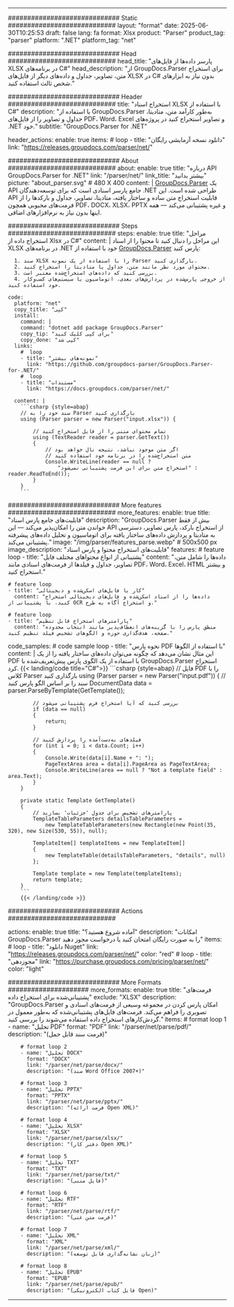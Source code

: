 


---
############################# Static ############################
layout: "format"
date:  2025-06-30T10:25:53
draft: false
lang: fa
format: Xlsx
product: "Parser"
product_tag: "parser"
platform: ".NET"
platform_tag: "net"

############################# Head ############################
head_title: "پارسر داده‌ها از فایل‌های XLSX در برنامه‌های C#"
head_description: "از GroupDocs.Parser برای استخراج متن، تصاویر، جداول و داده‌های دیگر از فایل‌های XLSX در C# بدون نیاز به ابزارهای شخص ثالث استفاده کنید."

############################# Header ############################
title: "استخراج اسناد XLSX با استفاده از C#" 
description: "با استفاده از GroupDocs.Parser به‌طور کارآمد متن، متادیتا، جداول و تصاویر را از فایل‌های PDF، Word، Excel و تصاویر استخراج کنید در پروژه‌های .NET خود."
subtitle: "GroupDocs.Parser for .NET" 

header_actions:
  enable: true
  items:
    #  loop
    - title: "دانلود نسخه آزمایشی رایگان"
      link: "https://releases.groupdocs.com/parser/net/"
      
############################# About ############################
about:
    enable: true
    title: "درباره API GroupDocs.Parser for .NET"
    link: "/parser/net/"
    link_title: "بیشتر بدانید"
    picture: "about_parser.svg" # 480 X 400
    content: |
       [GroupDocs.Parser](/parser/net/) یک API جامع پارسر اسنادی است که برای توسعه‌دهندگان .NET طراحی شده است. این API قابلیت استخراج متن ساده و ساختار یافته، متادیتا، تصاویر، جداول و بارکدها را از فرمت‌های محبوبی همچون PDF، DOCX، XLSX، PPTX و غیره پشتیبانی می‌کند — همه اینها بدون نیاز به نرم‌افزارهای اضافی.

############################# Steps ############################
steps:
    enable: true
    title: "مراحل استخراج داده از Xlsx در C#"
    content: |
      این مراحل را دنبال کنید تا محتوا را از اسناد XLSX در برنامه‌های .NET خود با استفاده از [GroupDocs.Parser](/parser/net/) پارس کنید:
      
      1. سند XLSX را با استفاده از یک نمونه Parser بارگذاری کنید.
      2. محتوای مورد نظر مانند متن، جداول یا متادیتا را استخراج کنید.
      3. بررسی کنید که داده‌های استخراج‌شده معتبر است.
      4. از خروجی پارس‌شده در پردازش‌های بعدی، اتوماسیون یا سیستم‌های کسب‌وکار خود استفاده کنید.
   
    code:
      platform: "net"
      copy_title: "کپی"
      install:
        command: |
        command: "dotnet add package GroupDocs.Parser"
        copy_tip: "برای کپی کلیک کنید"
        copy_done: "کپی شد"
      links:
        #  loop
        - title: "نمونه‌های بیشتر"
          link: "https://github.com/groupdocs-parser/GroupDocs.Parser-for-.NET/"
        #  loop
        - title: "مستندات"
          link: "https://docs.groupdocs.com/parser/net/"
          
      content: |
        ```csharp {style=abap}
        // سند خود را به Parser بارگذاری کنید
        using (Parser parser = new Parser("input.xlsx")) {

            // تمام محتوای متنی را از فایل استخراج کنید
            using (TextReader reader = parser.GetText()) 
            {
                // اگر متن موجود نباشد، نتیجه نال خواهد بود
                // متن استخراج‌شده را در برنامه خود استفاده کنید
                Console.WriteLine(reader == null ? 
                    "استخراج متن برای این فرمت پشتیبانی نمی‌شود" : reader.ReadToEnd());
            }
        }
        ```  

############################# More features ############################
more_features:
  enable: true
  title: "قابلیت‌های جامع پارس اسناد"
  description: "GroupDocs.Parser بیش از فقط خواندن متن را امکان‌پذیر می‌کند — این API از استخراج بارکد، پارس تصاویر، دسترسی به متادیتا و پردازش داده‌های ساختار یافته برای اتوماسیون و تحلیل داده‌های پیشرفته پشتیبانی می‌کند."
  image: "/img/parser/features_parse.webp" # 500x500 px
  image_description: "قابلیت‌های استخراج محتوا و پارس اسناد"
  features:
    # feature loop
    - title: "پشتیبانی از انواع محتواهای مختلف فایل"
      content: "داده‌ها را شامل متن، تصاویر، جداول و فیلدها از فرمت‌های اسنادی مانند PDF، Word، Excel، HTML و بیشتر استخراج کنید."

    # feature loop
    - title: "کار با فایل‌های اسکن‌شده و دیجیتالی"
      content: "داده‌ها را از اسناد اسکن‌شده و فایل‌های دیجیتالی استخراج کنید، با پشتیبانی از OCR و استخراج آگاه به طرح."

    # feature loop
    - title: "پارامترهای استخراج قابل تنظیم"
      content: "منطق پارس را با گزینه‌های انعطاف‌پذیر مانند انتخاب محدوده صفحه، هدف‌گذاری حوزه و الگوهای تشخیص فیلد تنظیم کنید."
      
  code_samples:
    # code sample loop
    - title: "نحوه پارس PDF با استفاده از الگوها"
      content: |
        این مثال نشان می‌دهد که چگونه می‌توان داده‌های ساختار یافته را از یک PDF با استفاده از یک الگوی پارس پیش‌تعریف‌شده با GroupDocs.Parser استخراج کرد.
        {{< landing/code title="C#">}}
        ```csharp {style=abap}
        //  فایل PDF را با کلاس Parser بارگذاری کنید
        using (Parser parser = new Parser("input.pdf"))
        {
            // سند را بر اساس الگو پارس کنید
            DocumentData data = parser.ParseByTemplate(GetTemplate());

            // بررسی کنید که آیا استخراج فرم پشتیبانی می‌شود
            if (data == null)
            {
                return;
            }

            // فیلدهای به‌دست‌آمده را پردازش کنید
            for (int i = 0; i < data.Count; i++)
            {
                Console.Write(data[i].Name + ": ");
                PageTextArea area = data[i].PageArea as PageTextArea;
                Console.WriteLine(area == null ? "Not a template field" : area.Text);
            }
        }

        private static Template GetTemplate()
        {
            // پارامترهای تشخیص برای جدول 'جزئیات' بسازید
            TemplateTableParameters detailsTableParameters = 
                new TemplateTableParameters(new Rectangle(new Point(35, 320), new Size(530, 55)), null);

            TemplateItem[] templateItems = new TemplateItem[]
            {
                new TemplateTable(detailsTableParameters, "details", null)
            };

            Template template = new Template(templateItems);
            return template;
        }
        ```
        {{< /landing/code >}}


############################# Actions ############################

actions:
  enable: true
  title: "آماده شروع هستید؟"
  description: "امکانات GroupDocs.Parser را به صورت رایگان امتحان کنید یا درخواست مجوز دهید"
  items:
    #  loop
    - title: "دانلود Nuget"
      link: "https://releases.groupdocs.com/parser/net/"
      color: "red"
        #  loop
    - title: "مجوزدهی"
      link: "https://purchase.groupdocs.com/pricing/parser/net/"
      color: "light"


############################# More Formats #####################
more_formats:
    enable: true
    title: "فرمت‌های پشتیبانی‌شده برای استخراج داده"
    exclude: "XLSX"
    description: "GroupDocs.Parser امکان پارس کردن در مجموعه وسیعی از فرمت‌های اسنادی و تصویری را فراهم می‌کند. فرمت‌های فایل‌های پشتیبانی‌شده که به‌طور معمول در گردش‌کارهای استخراج داده استفاده می‌شوند را بررسی کنید."
    items: 
        # format loop 1
        - name: "تحلیل PDF"
          format: "PDF"
          link: "/parser/net/parse/pdf/"
          description: "(فرمت سند قابل حمل)"
          
        # format loop 2
        - name: "تحلیل DOCX"
          format: "DOCX"
          link: "/parser/net/parse/docx/"
          description: "(سند Word Office 2007+)"
          
        # format loop 3
        - name: "تحلیل PPTX"
          format: "PPTX"
          link: "/parser/net/parse/pptx/"
          description: "(فرمت ارائه Open XML)"
          
        # format loop 4
        - name: "تحلیل XLSX"
          format: "XLSX"
          link: "/parser/net/parse/xlsx/"
          description: "(دفتر کار Open XML)"
          
        # format loop 5
        - name: "تحلیل TXT"
          format: "TXT"
          link: "/parser/net/parse/txt/"
          description: "(فایل متنی)"
          
        # format loop 6
        - name: "تحلیل RTF"
          format: "RTF"
          link: "/parser/net/parse/rtf/"
          description: "(فرمت متن غنی)"
          
        # format loop 7
        - name: "تحلیل XML"
          format: "XML"
          link: "/parser/net/parse/xml/"
          description: "(زبان نشانه‌گذاری قابل توسعه)"
          
        # format loop 8
        - name: "تحلیل EPUB"
          format: "EPUB"
          link: "/parser/net/parse/epub/"
          description: "(فایل کتاب الکترونیکی Open)"
         
          

---